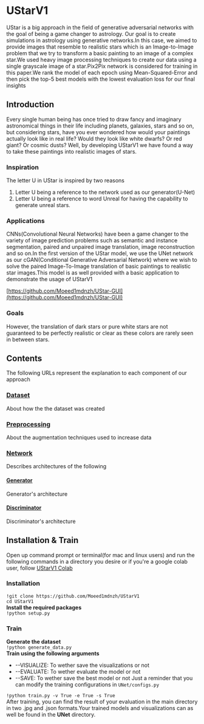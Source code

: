 # UStarV1
UStar is a big approach in the field of generative adversarial networks with the goal of being a game changer to astrology.
Our goal is to create simulations in astrology using generative networks.In this case, we
aimed to provide images that resemble to realistic stars which is an Image-to-Image problem
that we try to transform a basic painting to an image of a complex star.We used heavy image
processing techniques to create our data using a single grayscale image of a star.Pix2Pix
network is considered for training in this paper.We rank the model of each epoch using
Mean-Squared-Error and then pick the top-5 best models with the lowest evaluation loss for
our final insights
## Introduction
Every single human being has once tried to draw fancy and imaginary astronomical things in
their life including planets, galaxies, stars and so on, but considering stars, have you ever
wondered how would your paintings actually look like in real life? Would they look like white
dwarfs? Or red giant? Or cosmic dusts? Well, by developing UStarV1 we have found a way
to take these paintings into realistic images of stars.
### Inspiration
The letter U in UStar is inspired by two reasons
1. Letter U being a reference to the network used as our generator(U-Net)
2. Letter U being a reference to word Unreal for having the capability to generate
unreal stars.

### Applications
CNNs(Convolutional Neural Networks) have been a game changer to the variety of image
prediction problems such as semantic and instance segmentation, paired and unpaired
image translation, image reconstruction and so on.In the first version of the UStar
model, we use the UNet network as our cGAN(Conditional Generative Adversarial Network) where we wish to solve the paired Image-To-Image translation of basic paintings to
realistic star images.This model is as well provided with a basic application to demonstrate
the usage of UStarV1

[https://github.com/Moeed1mdnzh/UStar-GUI](https://github.com/Moeed1mdnzh/UStar-GUI)

### Goals
However, the translation of dark stars or pure white stars are not guaranteed to be perfectly
realistic or clear as these colors are rarely seen in between stars.
## Contents
The following URLs represent the explanation to each component of our approach
### [Dataset](https://github.com/Moeed1mdnzh/UStarV1/tree/master/data)
About how the the dataset was created
### [Preprocessing](https://github.com/Moeed1mdnzh/UStarV1/tree/master/utilities)
About the augmentation techniques used to increase data
### [Network](https://github.com/Moeed1mdnzh/UStarV1/tree/master/UNet)
Describes architectures of the following
#### [Generator](https://github.com/Moeed1mdnzh/UStarV1/tree/master/UNet/generator)
Generator's architecture
#### [Discriminator](https://github.com/Moeed1mdnzh/UStarV1/tree/master/UNet/Discriminator)
Discriminator's architecture
## Installation & Train
Open up command prompt or terminal(for mac and linux users) and run the following commands in a directory you desire or if you're a google colab user, follow 
[UStarV1 Colab](https://github.com/Moeed1mdnzh/UStarV1/blob/master/UStarV1_Colab.ipynb)
### Installation
`!git clone https://github.com/Moeed1mdnzh/UStarV1`
<br />
`cd UStarV1`
<br />
**Install the required packages**
<br />
`!python setup.py`
<br />
### Train
**Generate the dataset**
<br />
`!python generate_data.py`
<br />
**Train using the following arguments**
- --VISUALIZE: To wether save the visualizations or not
- --EVALUATE: To wether evaluate the model or not
- --SAVE: To wether save the best model or not
Just a reminder that you can modify the training configurations in `UNet/configs.py`

`!python train.py -v True -e True -s True`
<br />
After training, you can find the result of your evaluation in the main directory in two .jpg and .json formats.Your trained models and visualizations can as well be
found in the **UNet** directory.







